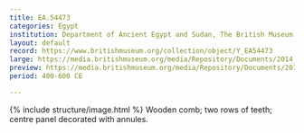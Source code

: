 ```yaml
---
title: EA.54473
categories: Egypt
institution: Department of Ancient Egypt and Sudan, The British Museum
layout: default
record: https://www.britishmuseum.org/collection/object/Y_EA54473
large: https://media.britishmuseum.org/media/Repository/Documents/2014_11/4_19/eed56c7f_ec27_4407_96dc_a3d9013d7c56/mid_01188820_001.jpg
preview: https://media.britishmuseum.org/media/Repository/Documents/2014_11/4_19/eed56c7f_ec27_4407_96dc_a3d9013d7c56/small_01188820_001.jpg
period: 400-600 CE

---
```

{% include structure/image.html %}
Wooden comb; two rows of teeth; centre panel decorated with annules.
